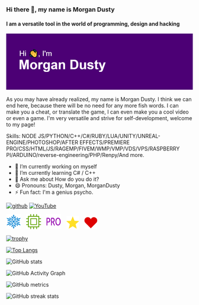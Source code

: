 ### Hi there 👋, my name is Morgan Dusty
#### I am a versatile tool in the world of programming, design and hacking
![I am a versatile tool in the world of programming, design and hacking](https://github.com/morgandusty/morgandusty/blob/main/hellogithub.png?raw=true)

As you may have already realized, my name is Morgan Dusty. I think we can end here, because there will be no need for any more fish words. I can make you a cheat, or translate the game, I can even make you a cool video or even a game. I'm very versatile and strive for self-development, welcome to my page!

Skills: NODE JS/PYTHON/C++/C#/RUBY/LUA/UNITY/UNREAL-ENGINE/PHOTOSHOP/AFTER EFFECTS/PREMIERE PRO/CSS/HTML/JS/RAGEMP/FIVEM/WMP/VMP/VDS/VPS/RASPBERRY PI/ARDUINO/reverse-engineering/PHP/Renpy/And more.

- 🔭 I’m currently working on myself 
- 🌱 I’m currently learning C# / C++ 
- 💬 Ask me about How do you do it? 
- 😄 Pronouns: Dusty, Morgan, MorganDusty 
- ⚡ Fun fact: I'm a genius psycho. 


[<img src='https://cdn.jsdelivr.net/npm/simple-icons@3.0.1/icons/github.svg' alt='github' height='40'>](https://github.com/morgandusty)  [<img src='https://cdn.jsdelivr.net/npm/simple-icons@3.0.1/icons/youtube.svg' alt='YouTube' height='40'>](https://www.youtube.com/channel/https://www.youtube.com/channel/UCQo6d41L4gsnlBIhSbJc4Fg)  

<a href='https://archiveprogram.github.com/'><img src='https://raw.githubusercontent.com/acervenky/animated-github-badges/master/assets/acbadge.gif' width='40' height='40'></a> <a href='https://docs.github.com/en/developers'><img src='https://raw.githubusercontent.com/acervenky/animated-github-badges/master/assets/devbadge.gif' width='40' height='40'></a> <a href='https://github.com/pricing'><img src='https://raw.githubusercontent.com/acervenky/animated-github-badges/master/assets/pro.gif' width='40' height='40'></a> <a href='https://stars.github.com/'><img src='https://raw.githubusercontent.com/acervenky/animated-github-badges/master/assets/starbadge.gif' width='35' height='35'></a> <a href='https://docs.github.com/en/github/supporting-the-open-source-community-with-github-sponsors'><img src='https://raw.githubusercontent.com/acervenky/animated-github-badges/master/assets/sponsorbadge.gif' width='35' height='35'></a> 

[![trophy](https://github-profile-trophy.vercel.app/?username=morgandusty)](https://github.com/ryo-ma/github-profile-trophy)

[![Top Langs](https://github-readme-stats.vercel.app/api/top-langs/?username=morgandusty)](https://github.com/anuraghazra/github-readme-stats)

![GitHub stats](https://github-readme-stats.vercel.app/api?username=morgandusty&show_icons=true)  

![GitHub Activity Graph](https://activity-graph.herokuapp.com/graph?username=morgandusty)  

![GitHub metrics](https://metrics.lecoq.io/morgandusty)  

![GitHub streak stats](https://streak-stats.demolab.com/?user=morgandusty)  

